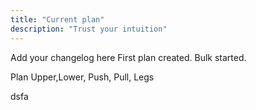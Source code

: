 ```yaml
---
title: "Current plan"
description: "Trust your intuition"
---
```


<Update label="11/20/2024" description="version 1.0">
  Add your changelog here
</Update>

<Update label="11/20/2024" description="version 1.0">
  First plan created. Bulk started.

  Plan Upper,Lower, Push, Pull, Legs

  dsfa
</Update>